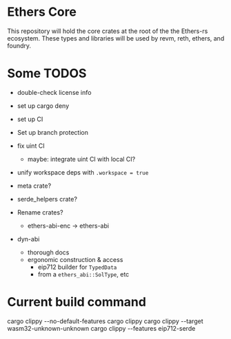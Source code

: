 # Ethers Core

This repository will hold the core crates at the root of the the Ethers-rs
ecosystem. These types and libraries will be used by revm, reth, ethers, and
foundry.

# Some TODOS

- double-check license info
- set up cargo deny
- set up CI
- Set up branch protection
- fix uint CI
  - maybe: integrate uint CI with local CI?
- unify workspace deps with `.workspace = true`
- meta crate?
- serde_helpers crate?
- Rename crates?

  - ethers-abi-enc -> ethers-abi

- dyn-abi
  - thorough docs
  - ergonomic construction & access
    - eip712 builder for `TypedData`
    - from a `ethers_abi::SolType`, etc

# Current build command

cargo clippy --no-default-features
cargo clippy
cargo clippy --target wasm32-unknown-unknown
cargo clippy --features eip712-serde
